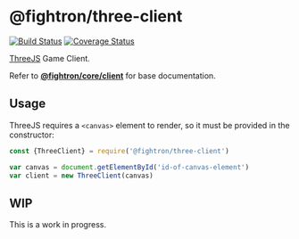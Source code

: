 # @fightron/three-client

[![Build Status](https://travis-ci.com/pauloddr/fightron-three-client.svg?branch=master)](https://travis-ci.com/pauloddr/fightron-three-client)
[![Coverage Status](https://coveralls.io/repos/github/pauloddr/fightron-three-client/badge.svg?branch=master)](https://coveralls.io/github/pauloddr/fightron-three-client?branch=master)

[ThreeJS](https://threejs.org/) Game Client.

Refer to [__@fightron/core/client__](https://github.com/pauloddr/fightron-core/blob/master/client/README.md) for base documentation.

## Usage

ThreeJS requires a `<canvas>` element to render, so it must be provided in the constructor:

```js
const {ThreeClient} = require('@fightron/three-client')

var canvas = document.getElementById('id-of-canvas-element')
var client = new ThreeClient(canvas)
```

## WIP

This is a work in progress.
